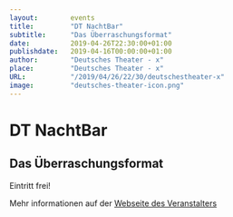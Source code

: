 ```yaml
---
layout:        events
title:         "DT NachtBar"
subtitle:      "Das Überraschungsformat"
date:          2019-04-26T22:30:00+01:00
publishdate:   2019-04-16T00:00:00+01:00
author:        "Deutsches Theater - x"
place:         "Deutsches Theater - x"
URL:           "/2019/04/26/22/30/deutschestheater-x"
image:         "deutsches-theater-icon.png"
---
```


DT NachtBar
===========

Das Überraschungsformat
-----------

 Eintritt frei!

Mehr informationen auf der [Webseite des Veranstalters](https://www.dt-goettingen.de/stueck/dt-nachtbar/)
